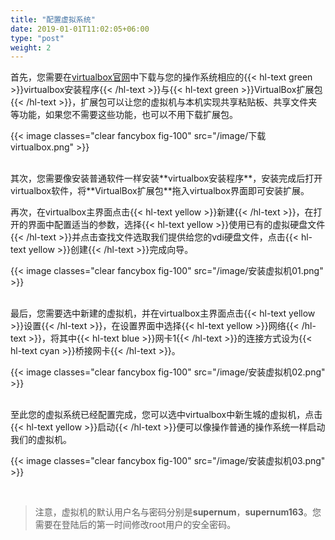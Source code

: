 ```yaml
---
title: "配置虚拟系统"
date: 2019-01-01T11:02:05+06:00
type: "post"
weight: 2
---
```


首先，您需要在[virtualbox官网](https://www.virtualbox.org/wiki/Downloads)中下载与您的操作系统相应的{{< hl-text green >}}virtualbox安装程序{{< /hl-text >}}与{{< hl-text green >}}VirtualBox扩展包{{< /hl-text >}}，扩展包可以让您的虚拟机与本机实现共享粘贴板、共享文件夹等功能，如果您不需要这些功能，也可以不用下载扩展包。

{{< image classes="clear fancybox fig-100" src="/image/下载virtualbox.png" >}}

<br>
其次，您需要像安装普通软件一样安装**virtualbox安装程序**，安装完成后打开virtualbox软件，将**VirtualBox扩展包**拖入virtualbox界面即可安装扩展。  

再次，在virtualbox主界面点击{{< hl-text yellow >}}新建{{< /hl-text >}}，在打开的界面中配置适当的参数，选择{{< hl-text yellow >}}使用已有的虚拟硬盘文件{{< /hl-text >}}并点击查找文件选取我们提供给您的vdi硬盘文件，点击{{< hl-text yellow >}}创建{{< /hl-text >}}完成向导。

{{< image classes="clear fancybox fig-100" src="/image/安装虚拟机01.png" >}}

<br>
最后，您需要选中新建的虚拟机，并在virtualbox主界面点击{{< hl-text yellow >}}设置{{< /hl-text >}}，在设置界面中选择{{< hl-text yellow >}}网络{{< /hl-text >}}，将其中{{< hl-text blue >}}网卡1{{< /hl-text >}}的连接方式设为{{< hl-text cyan >}}桥接网卡{{< /hl-text >}}。

{{< image classes="clear fancybox fig-100" src="/image/安装虚拟机02.png" >}}

<br>
至此您的虚拟系统已经配置完成，您可以选中virtualbox中新生城的虚拟机，点击{{< hl-text yellow >}}启动{{< /hl-text >}}便可以像操作普通的操作系统一样启动我们的虚拟机。

{{< image classes="clear fancybox fig-100" src="/image/安装虚拟机03.png" >}}

<br>

> 注意，虚拟机的默认用户名与密码分别是**supernum**，**supernum163**。您需要在登陆后的第一时间修改root用户的安全密码。  
  